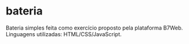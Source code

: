 # bateria
Bateria simples feita como exercício proposto pela plataforma B7Web. Linguagens utilizadas: HTML/CSS/JavaScript.
